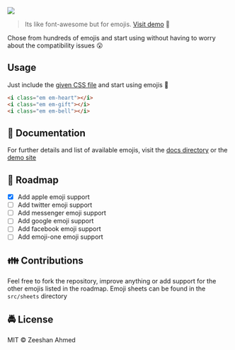 ![](http://i.imgur.com/YWpky11.png)

> Its like font-awesome but for emojis. [Visit demo](https://zeeshanu.github.io/emoji-awesome/) :dancer:

Chose from hundreds of emojis and start using without having to worry about the compatibility issues :open_mouth:

## Usage

Just include the [given CSS file](https://raw.githubusercontent.com/zeeshanu/emoji-awesome/master/dist/css/emoji-awesome.min.css) and start using emojis :clap:

```html
<i class="em em-heart"></i>
<i class="em em-gift"></i>
<i class="em em-bell"></i>
```

## :page_with_curl: Documentation

For further details and list of available emojis, visit the [docs directory](https://github.com/zeeshanu/emoji-awesome/tree/master/docs) or the [demo site](http://zeeshanu.github.io/emoji-awesome)

## :vertical_traffic_light: Roadmap

- [x] Add apple emoji support
- [ ] Add twitter emoji support
- [ ] Add messenger emoji support
- [ ] Add google emoji support
- [ ] Add facebook emoji support
- [ ] Add emoji-one emoji support

## :family: Contributions

Feel free to fork the repository, improve anything or add support for the other emojis listed in the roadmap. Emoji sheets can be found in the `src/sheets` directory 

## :oncoming_police_car: License

MIT :copyright: Zeeshan Ahmed
